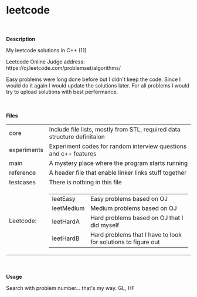 # leetcode
<br/><br/>
<b>Description</b>
<p>My leetcode solutions in C++ (11)</p>
<p>Leetcode Online Judge address: https://oj.leetcode.com/problemset/algorithms/</p>
<div>
  <p>Easy problems were long done before but I didn't keep the code. Since I would do it again I would update the solutions later. For all problems I would try to upload solutions with best performance.</p>
</div>

<br/><br/>
<b>Files</b>
<table>
<tr>  <td>core            <td>Include file lists, mostly from STL, required data structure definitaion
<tr>  <td>experiments     <td>Experiment codes for random interview questions and c++ features
<tr>  <td>main		  <td>A mystery place where the program starts running
<tr>  <td>reference       <td>A header file that enable linker links stuff together
<tr>  <td>testcases	  <td>There is nothing in this file

<tr>  <td>Leetcode:       <td><table>
			      <tr>  <td>leetEasy   <td>Easy problems based on OJ
			      <tr>  <td>leetMedium <td>Medium problems based on OJ
                              <tr>  <td>leetHardA  <td>Hard problems based on OJ that I did myself
	    		      <tr>  <td>leetHardB  <td>Hard problems that I have to look for solutions to figure out
                          </table></td>

</table>

<br/><br/>
<b>Usage</b>
<p>Search with problem number... that's my way. GL, HF</p>


